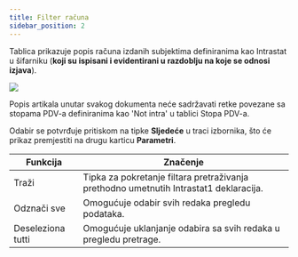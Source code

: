 ```yaml
---
title: Filter računa
sidebar_position: 2
---
```


Tablica prikazuje popis računa izdanih subjektima definiranima kao Intrastat u šifarniku  (**koji su ispisani i evidentirani u razdoblju na koje se odnosi izjava**).

![](/img/it-it/finance-area/declarations/intrastat/automatic-creation-intrastat1/invoices-filter/image01.png)

Popis artikala unutar svakog dokumenta neće sadržavati retke povezane sa stopama PDV-a definiranima kao 'Not intra' u tablici Stopa PDV-a.

Odabir se potvrđuje pritiskom na tipke **Sljedeće** u traci izbornika, što će prikaz premjestiti na drugu karticu  **Parametri**.



| Funkcija | Značenje |
| --- | --- |
| Traži | Tipka za pokretanje filtara pretraživanja prethodno umetnutih Intrastat1 deklaracija.  |
| Odznači sve  | Omogućuje odabir svih redaka  pregledu podataka. |
| Deseleziona tutti | Omogućuje uklanjanje odabira sa svih redaka u pregledu pretrage. |






